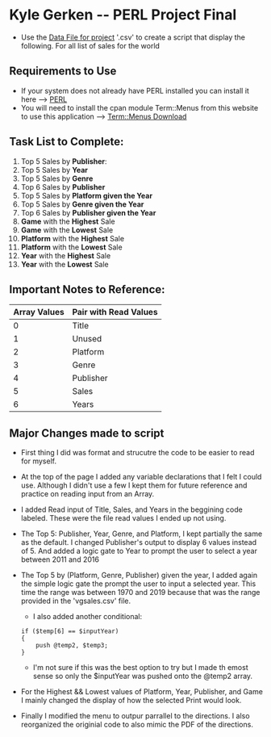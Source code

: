 # Kyle Gerken -- PERL Project Final

- Use the [Data File for project](./vgsalses.csv) '.csv' to create a script that display the following. For all list of sales for the world

## Requirements to Use
- If your system does not already have PERL installed you can install it here --> [PERL](https://www.perl.org/get.html)
- You will need to install the cpan module Term::Menus from this website to use 
  this application --> [Term::Menus Download](https://metacpan.org/pod/Term::Menus)

## Task List to Complete:

1. Top 5 Sales by **Publisher**:
2. Top 5 Sales by **Year**
3. Top 5 Sales by **Genre**
4. Top 6 Sales by **Publisher**
5. Top 5 Sales by **Platform given the Year**
6. Top 5 Sales by **Genre given the Year**
7. Top 6 Sales by **Publisher given the Year**
8. **Game** with the **Highest** Sale
9. **Game** with the **Lowest** Sale
10. **Platform** with the **Highest** Sale
11. **Platform** with the **Lowest** Sale 
12. **Year** with the **Highest** Sale
13. **Year** with the **Lowest** Sale


## Important Notes to Reference:
| Array Values | Pair with Read Values |
| --------------- |---------------------|
|   0   |   Title   |
|   1   |   Unused  |
|   2   |   Platform    |
|   3   |   Genre   |  
|   4   |   Publisher   |
|   5   |   Sales   |
|   6   |   Years   |


## Major Changes made to script
- First thing I did was format and strucutre the code to be easier to read for myself.
- At the top of the page I added any variable declarations that I felt I could use. Although I didn't use a few I kept them for future reference and practice on reading input from an Array.
- I added Read input of Title, Sales, and Years in the beggining code labeled. These were the file read values I ended up not using.
- The Top 5: Publisher, Year, Genre, and Platform, I kept partially the same as the default. I changed Publisher's output to display 6 values instead of 5. And added a logic gate to Year to prompt the user to select a year between 2011 and 2016
- The Top 5 by (Platform, Genre, Publisher) given the year, I added again the simple logic gate the prompt the user to input a selected year. This time the range was between 1970 and 2019 because that was the range provided in the 'vgsales.csv' file.
    - I also added another conditional:
    ```
    if ($temp[6] == $inputYear)
    {
        push @temp2, $temp3;
    }
    ```
    - I'm not sure if this was the best option to try but I made th emost sense so only the $inputYear was pushed onto the @temp2 array.

- For the Highest && Lowest values of Platform, Year, Publisher, and Game I mainly changed the display of how the selected Print would look.
- Finally I modified the menu to outpur parrallel to the directions. I also reorganized the originial code to also mimic the PDF of the directions. 
